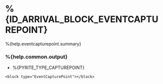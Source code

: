 # %{ID_ARRIVAL_BLOCK_EVENTCAPTUREPOINT}

%{help.eventcapturepoint.summary}

### %{help.common.output}

-   %{PYRITE_TYPE_CAPTUREPOINT}

```
<block type="EventCapturePoint"></block>
```